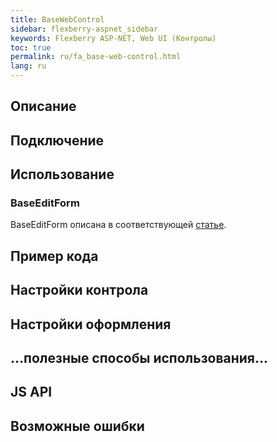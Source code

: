 ```yaml
---
title: BaseWebControl
sidebar: flexberry-aspnet_sidebar
keywords: Flexberry ASP-NET, Web UI (Контролы)
toc: true
permalink: ru/fa_base-web-control.html
lang: ru
---
```


## Описание

## Подключение

## Использование

### BaseEditForm

BaseEditForm описана в соответствующей [статье](fa_base-edit-form.html).

## Пример кода

## Настройки контрола

## Настройки оформления

## ...полезные способы использования...

## JS API

## Возможные ошибки
 